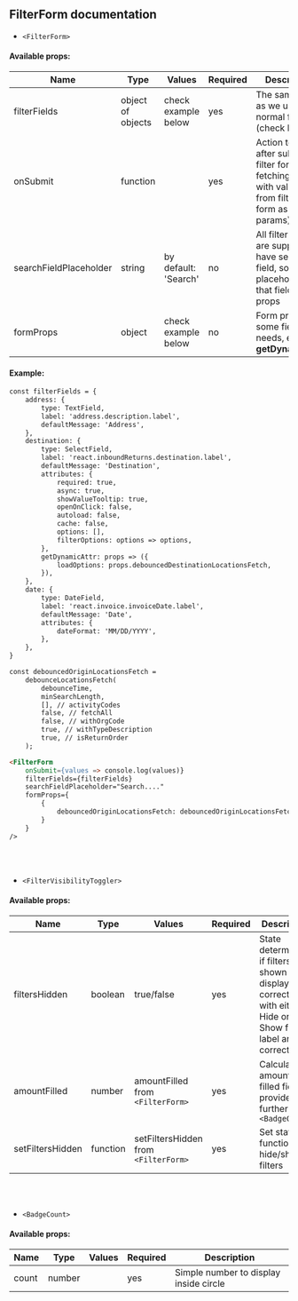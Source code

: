 ## FilterForm documentation
* `<FilterForm>`
#### Available props:
| Name                   | Type              | Values               | Required | Description                                                                                                 |   
|------------------------|-------------------|----------------------|----------|-------------------------------------------------------------------------------------------------------------|
| filterFields           | object of objects | check example below  | yes      | The same type as we use for<br/>normal forms (check below)                                                  | 
| onSubmit               | function          |                      | yes      | Action to trigger after submiting filter form (e.g. fetching data with values from filter's form as params) | 
| searchFieldPlaceholder | string            | by default: 'Search' | no       | All filter forms are supposed to have search field, so provide placeholder for that field as props          |
| formProps              | object            | check example below  | no       | Form props for some fields' needs, e.g. **getDynamicAttr**                                                  | 

#### Example:
````md
const filterFields = {
    address: {
        type: TextField,
        label: 'address.description.label',
        defaultMessage: 'Address',
    },
    destination: {
        type: SelectField,
        label: 'react.inboundReturns.destination.label',
        defaultMessage: 'Destination',
        attributes: {
            required: true,
            async: true,
            showValueTooltip: true,
            openOnClick: false,
            autoload: false,
            cache: false,
            options: [],
            filterOptions: options => options,
        },
        getDynamicAttr: props => ({
            loadOptions: props.debouncedDestinationLocationsFetch,
        }),
    },
    date: {
        type: DateField,
        label: 'react.invoice.invoiceDate.label',
        defaultMessage: 'Date',
        attributes: {
            dateFormat: 'MM/DD/YYYY',
        },
    },
}

const debouncedOriginLocationsFetch =
    debounceLocationsFetch(
        debounceTime,
        minSearchLength,
        [], // activityCodes
        false, // fetchAll
        false, // withOrgCode
        true, // withTypeDescription
        true, // isReturnOrder
    );   

<FilterForm
    onSubmit={values => console.log(values)}
    filterFields={filterFields}
    searchFieldPlaceholder="Search...."
    formProps={
        {
            debouncedOriginLocationsFetch: debouncedOriginLocationsFetch, 
        }
    }
/>
````


<br>
<br>

* `<FilterVisibilityToggler>`
#### Available props:
| Name             | Type     | Values                              | Required | Description                                                                                                           |   
|------------------|----------|-------------------------------------|----------|-----------------------------------------------------------------------------------------------------------------------|
| filtersHidden    | boolean  | true/false                          | yes      | State determining if filters are shown to display correct div with either Hide or Show filters label and correct icon | 
| amountFilled     | number   | amountFilled from `<FilterForm>`    | yes      | Calculated amount of filled fields provided further to `<BadgeCount>`                                                 | 
| setFiltersHidden | function | setFiltersHidden from `<FilterForm>` | yes      | Set state function to hide/show filters                                                                               |

<br>
<br>

* `<BadgeCount>`
#### Available props:
| Name  | Type   | Values | Required | Description                            |   
|-------|--------|--------|----------|----------------------------------------|
| count | number |        | yes      | Simple number to display inside circle | 

